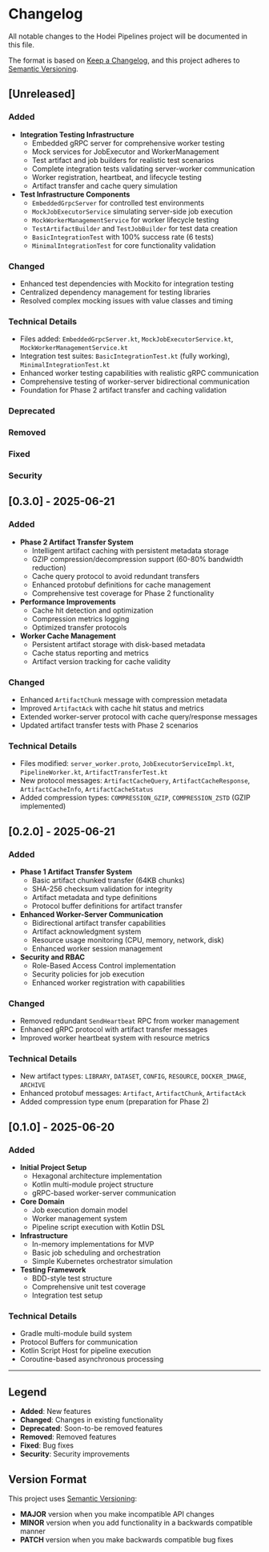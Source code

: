 # Changelog

All notable changes to the Hodei Pipelines project will be documented in this file.

The format is based on [Keep a Changelog](https://keepachangelog.com/en/1.0.0/),
and this project adheres to [Semantic Versioning](https://semver.org/spec/v2.0.0.html).

## [Unreleased]

### Added
- **Integration Testing Infrastructure**
  - Embedded gRPC server for comprehensive worker testing
  - Mock services for JobExecutor and WorkerManagement
  - Test artifact and job builders for realistic test scenarios
  - Complete integration tests validating server-worker communication
  - Worker registration, heartbeat, and lifecycle testing
  - Artifact transfer and cache query simulation
- **Test Infrastructure Components**
  - `EmbeddedGrpcServer` for controlled test environments
  - `MockJobExecutorService` simulating server-side job execution
  - `MockWorkerManagementService` for worker lifecycle testing
  - `TestArtifactBuilder` and `TestJobBuilder` for test data creation
  - `BasicIntegrationTest` with 100% success rate (6 tests)
  - `MinimalIntegrationTest` for core functionality validation

### Changed
- Enhanced test dependencies with Mockito for integration testing
- Centralized dependency management for testing libraries
- Resolved complex mocking issues with value classes and timing

### Technical Details
- Files added: `EmbeddedGrpcServer.kt`, `MockJobExecutorService.kt`, `MockWorkerManagementService.kt`
- Integration test suites: `BasicIntegrationTest.kt` (fully working), `MinimalIntegrationTest.kt`
- Enhanced worker testing capabilities with realistic gRPC communication
- Comprehensive testing of worker-server bidirectional communication
- Foundation for Phase 2 artifact transfer and caching validation

### Deprecated

### Removed

### Fixed

### Security

## [0.3.0] - 2025-06-21

### Added
- **Phase 2 Artifact Transfer System**
  - Intelligent artifact caching with persistent metadata storage
  - GZIP compression/decompression support (60-80% bandwidth reduction)
  - Cache query protocol to avoid redundant transfers
  - Enhanced protobuf definitions for cache management
  - Comprehensive test coverage for Phase 2 functionality
- **Performance Improvements**
  - Cache hit detection and optimization
  - Compression metrics logging
  - Optimized transfer protocols
- **Worker Cache Management**
  - Persistent artifact storage with disk-based metadata
  - Cache status reporting and metrics
  - Artifact version tracking for cache validity

### Changed
- Enhanced `ArtifactChunk` message with compression metadata
- Improved `ArtifactAck` with cache hit status and metrics
- Extended worker-server protocol with cache query/response messages
- Updated artifact transfer tests with Phase 2 scenarios

### Technical Details
- Files modified: `server_worker.proto`, `JobExecutorServiceImpl.kt`, `PipelineWorker.kt`, `ArtifactTransferTest.kt`
- New protocol messages: `ArtifactCacheQuery`, `ArtifactCacheResponse`, `ArtifactCacheInfo`, `ArtifactCacheStatus`
- Added compression types: `COMPRESSION_GZIP`, `COMPRESSION_ZSTD` (GZIP implemented)

## [0.2.0] - 2025-06-21

### Added
- **Phase 1 Artifact Transfer System**
  - Basic artifact chunked transfer (64KB chunks)
  - SHA-256 checksum validation for integrity
  - Artifact metadata and type definitions
  - Protocol buffer definitions for artifact transfer
- **Enhanced Worker-Server Communication**
  - Bidirectional artifact transfer capabilities
  - Artifact acknowledgment system
  - Resource usage monitoring (CPU, memory, network, disk)
  - Enhanced worker session management
- **Security and RBAC**
  - Role-Based Access Control implementation
  - Security policies for job execution
  - Enhanced worker registration with capabilities

### Changed
- Removed redundant `SendHeartbeat` RPC from worker management
- Enhanced gRPC protocol with artifact transfer messages
- Improved worker heartbeat system with resource metrics

### Technical Details
- New artifact types: `LIBRARY`, `DATASET`, `CONFIG`, `RESOURCE`, `DOCKER_IMAGE`, `ARCHIVE`
- Enhanced protobuf messages: `Artifact`, `ArtifactChunk`, `ArtifactAck`
- Added compression type enum (preparation for Phase 2)

## [0.1.0] - 2025-06-20

### Added
- **Initial Project Setup**
  - Hexagonal architecture implementation
  - Kotlin multi-module project structure
  - gRPC-based worker-server communication
- **Core Domain**
  - Job execution domain model
  - Worker management system
  - Pipeline script execution with Kotlin DSL
- **Infrastructure**
  - In-memory implementations for MVP
  - Basic job scheduling and orchestration
  - Simple Kubernetes orchestrator simulation
- **Testing Framework**
  - BDD-style test structure
  - Comprehensive unit test coverage
  - Integration test setup

### Technical Details
- Gradle multi-module build system
- Protocol Buffers for communication
- Kotlin Script Host for pipeline execution
- Coroutine-based asynchronous processing

---

## Legend

- **Added**: New features
- **Changed**: Changes in existing functionality  
- **Deprecated**: Soon-to-be removed features
- **Removed**: Removed features
- **Fixed**: Bug fixes
- **Security**: Security improvements

## Version Format

This project uses [Semantic Versioning](https://semver.org/):
- **MAJOR** version when you make incompatible API changes
- **MINOR** version when you add functionality in a backwards compatible manner
- **PATCH** version when you make backwards compatible bug fixes